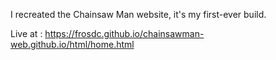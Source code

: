 I recreated the Chainsaw Man website, it's my first-ever build.

Live at : 
https://frosdc.github.io/chainsawman-web.github.io/html/home.html
